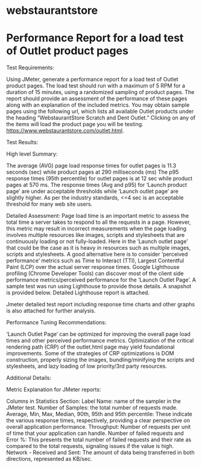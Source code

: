 # webstaurantstore
# Performance Report for a load test of Outlet product pages

Test Requirements:

Using JMeter, generate a performance report for a load test of Outlet product pages. The load test should run with a maximum of 5 RPM for a duration of 15 minutes, using a randomized sampling of product pages. The report should provide an assessment of the performance of these pages along with an explanation of the included metrics.
You may obtain sample pages using the following url, which lists all available Outlet products under the heading “WebstaurantStore Scratch and Dent Outlet.” Clicking on any of the items will load the product page you will be testing.
https://www.webstaurantstore.com/outlet.html.

Test Results:

High level Summary:

The average (AVG) page load response times for outlet pages is 11.3 seconds (sec) while product pages at 290 milliseconds (ms) 
The p95 response times (95th percentile) for outlet pages is at 12 sec while product pages at 570 ms.
The response times (Avg and p95) for ‘Launch product page’ are under acceptable thresholds while ‘Launch outlet page’ are slightly higher. As per the industry standards, <=4 sec is an acceptable threshold for many web site users. 

Detailed Assessment:
Page load time is an important metric to assess the total time a server takes to respond to all the requests in a page. However, this metric may result in incorrect measurements when the page loading involves multiple resources like images, scripts and stylesheets that are continuously loading or not fully-loaded. Here in the ‘Launch outlet page’ that could be the case as it is heavy in resources such as multiple images, scripts and stylesheets. A good alternative here is to consider ‘perceived performance’ metrics such as Time to Interact (TTI), Largest Contentful Paint (LCP) over the actual server response times. 
Google Lighthouse profiling (Chrome Developer Tools) can discover most of the client side performance metrics/perceived performance for the ‘Launch Outlet Page’. A sample test was run using Lighthouse to provide those details. A snapshot is provided below. Detailed Lighthouse report is attached.
  
Jmeter detailed test report including response time charts and other graphs is also attached for further analysis.

Performance Tuning Recommendations:

‘Launch Outlet Page’ can be optimized for improving the overall page load times and other perceived performance metrics. 
Optimization of the critical rendering path (CRP) of the outlet.html page may yield foundational improvements. Some of the strategies of CRP optimizations is DOM construction, properly sizing the images, bundling/minifying the scripts and stylesheets, and lazy loading of low priority/3rd party resources.

Additional Details:

Metric Explanation for JMeter reports:

Columns in Statistics Section:
Label Name: name of the sampler in the JMeter test.
Number of Samples: the total number of requests made.
Average, Min, Max, Median, 90th, 95th and 95th percentile: These indicate the various response times, respectively, providing a clear perspective on overall application performance.
Throughput: Number of requests per unit of time that your application can handle.
Number of failed requests and Error %: This presents the total number of failed requests and their rate as compared to the total requests, signaling issues if the value is high.
Network - Received and Sent: The amount of data being transferred in both directions, represented as KB/sec.

